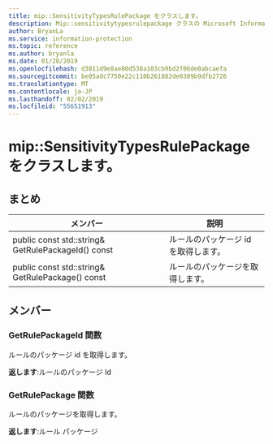 ```yaml
---
title: mip::SensitivityTypesRulePackage をクラスします。
description: Mip::sensitivitytypesrulepackage クラスの Microsoft Information Protection (MIP) SDK について説明します。
author: BryanLa
ms.service: information-protection
ms.topic: reference
ms.author: bryanla
ms.date: 01/28/2019
ms.openlocfilehash: d3811d9e8ae80d538a103cb9bd2f06de0abcaefa
ms.sourcegitcommit: be05adc7750e22c110b261882de0389b9dfb2726
ms.translationtype: MT
ms.contentlocale: ja-JP
ms.lasthandoff: 02/02/2019
ms.locfileid: "55651913"
---
```

# <a name="class-mipsensitivitytypesrulepackage"></a>mip::SensitivityTypesRulePackage をクラスします。 
  
## <a name="summary"></a>まとめ
 メンバー                        | 説明                                
--------------------------------|---------------------------------------------
public const std::string& GetRulePackageId() const  |  ルールのパッケージ id を取得します。
public const std::string& GetRulePackage() const  |  ルールのパッケージを取得します。
  
## <a name="members"></a>メンバー
  
### <a name="getrulepackageid-function"></a>GetRulePackageId 関数
ルールのパッケージ id を取得します。

  
**返します**:ルールのパッケージ Id
  
### <a name="getrulepackage-function"></a>GetRulePackage 関数
ルールのパッケージを取得します。

  
**返します**:ルール パッケージ